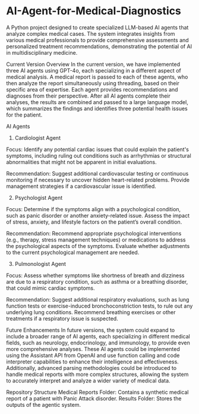 # AI-Agent-for-Medical-Diagnostics
A Python project designed to create specialized LLM-based AI agents that analyze complex medical cases. The system integrates insights from various medical professionals to provide comprehensive assessments and personalized treatment recommendations, demonstrating the potential of AI in multidisciplinary medicine.

Current Version Overview
In the current version, we have implemented three AI agents using GPT-4o, each specializing in a different aspect of medical analysis. A medical report is passed to each of these agents, who then analyze the report simultaneously using threading, based on their specific area of expertise. Each agent provides recommendations and diagnoses from their perspective. After all AI agents complete their analyses, the results are combined and passed to a large language model, which summarizes the findings and identifies three potential health issues for the patient.

AI Agents
1. Cardiologist Agent

Focus: Identify any potential cardiac issues that could explain the patient's symptoms, including ruling out conditions such as arrhythmias or structural abnormalities that might not be apparent in initial evaluations.

Recommendation: Suggest additional cardiovascular testing or continuous monitoring if necessary to uncover hidden heart-related problems. Provide management strategies if a cardiovascular issue is identified.

2. Psychologist Agent

Focus: Determine if the symptoms align with a psychological condition, such as panic disorder or another anxiety-related issue. Assess the impact of stress, anxiety, and lifestyle factors on the patient’s overall condition.

Recommendation: Recommend appropriate psychological interventions (e.g., therapy, stress management techniques) or medications to address the psychological aspects of the symptoms. Evaluate whether adjustments to the current psychological management are needed.

3. Pulmonologist Agent

Focus: Assess whether symptoms like shortness of breath and dizziness are due to a respiratory condition, such as asthma or a breathing disorder, that could mimic cardiac symptoms.

Recommendation: Suggest additional respiratory evaluations, such as lung function tests or exercise-induced bronchoconstriction tests, to rule out any underlying lung conditions. Recommend breathing exercises or other treatments if a respiratory issue is suspected.

Future Enhancements
In future versions, the system could expand to include a broader range of AI agents, each specializing in different medical fields, such as neurology, endocrinology, and immunology, to provide even more comprehensive analyses. These AI agents could be implemented using the Assistant API from OpenAI and use function calling and code interpreter capabilities to enhance their intelligence and effectiveness. Additionally, advanced parsing methodologies could be introduced to handle medical reports with more complex structures, allowing the system to accurately interpret and analyze a wider variety of medical data.

Repository Structure
Medical Reports Folder: Contains a synthetic medical report of a patient with Panic Attack disorder.
Results Folder: Stores the outputs of the agentic system.
